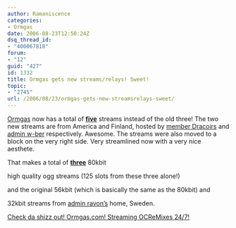 ```yaml
---
author: Ramaniscence
categories:
- Ormgas
date: 2006-08-23T12:50:24Z
dsq_thread_id:
- "400067818"
forum:
- "12"
guid: "427"
id: 1332
title: Ormgas gets new streams/relays! Sweet!
topic:
- "2745"
url: /2006/08/23/ormgas-gets-new-streamsrelays-sweet/
---
```


<a target="_blank" href="http://oc.ormgas.com/">Ormgas</a> now has a total of **<u>five</u>** streams instead of the old three! The two new streams are from America and Finland, hosted by <a target="_blank" href="http://oc.ormgas.com/user.php?id.5313">member Dracoirs</a> and <a target="_blank" href="http://oc.ormgas.com/user.php?id.7">admin w-ber</a> respectively. Awesome. The streams were also moved to a block on the very right side. Very streamlined now with a very nice aesthete.<a target="_blank" href="http://oc.ormgas.com/"></a>
  
That makes a total of <u>**three**</u> 80kbit
  
high quality ogg streams (125 slots from these three alone!)
  
and the original 56kbit (which is basically the same as the 80kbit) and
  
32kbit streams from <a target="_blank" href="http://oc.ormgas.com/user.php?id.1">admin ravon&#8217;s</a> home, Sweden.

<a target="_blank" href="http://oc.ormgas.com/">Check da shizz out! Ormgas.com! Streaming OCReMixes 24/7!</a>